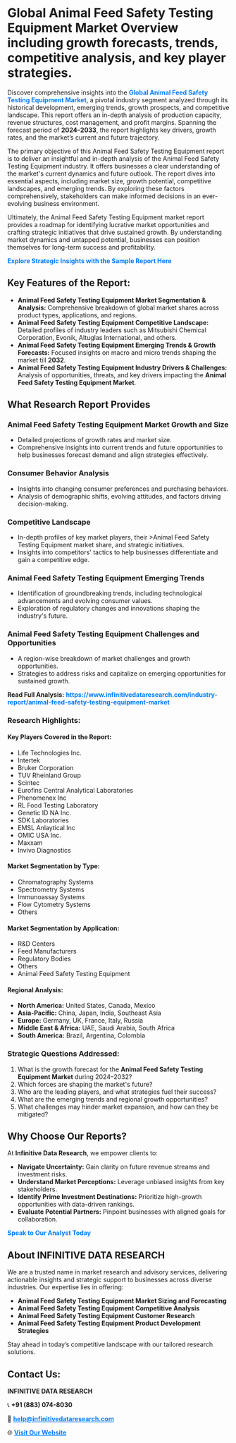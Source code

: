 <h1>Global Animal Feed Safety Testing Equipment Market Overview including growth forecasts, trends, competitive analysis, and key player strategies.</h1>
<p>
Discover comprehensive insights into the 
<a href="https://www.infinitivedataresearch.com/industry-report/animal-feed-safety-testing-equipment-market" rel="dofollow" style="color: #007BFF; text-decoration: none;"><strong>Global Animal Feed Safety Testing Equipment Market</strong></a>, a pivotal industry segment analyzed through its historical development, emerging trends, growth prospects, and competitive landscape. This report offers an in-depth analysis of production capacity, revenue structures, cost management, and profit margins. Spanning the forecast period of <strong>2024–2033</strong>, the report highlights key drivers, growth rates, and the market’s current and future trajectory.
</p>
<p>
The primary objective of this Animal Feed Safety Testing Equipment report is to deliver an insightful and in-depth analysis of the Animal Feed Safety Testing Equipment industry. It offers businesses a clear understanding of the market's current dynamics and future outlook. The report dives into essential aspects, including market size, growth potential, competitive landscapes, and emerging trends. By exploring these factors comprehensively, stakeholders can make informed decisions in an ever-evolving business environment.
</p>
<p>
Ultimately, the Animal Feed Safety Testing Equipment market report provides a roadmap for identifying lucrative market opportunities and crafting strategic initiatives that drive sustained growth. By understanding market dynamics and untapped potential, businesses can position themselves for long-term success and profitability.
</p>
<p>
<a href="https://www.infinitivedataresearch.com/request-sample/reportId=112459" style="color: #007BFF; text-decoration: none;"><strong>Explore Strategic Insights with the Sample Report Here</strong></a>
</p>

<h2>Key Features of the Report:</h2>
<ul>
<li><strong>Animal Feed Safety Testing Equipment Market Segmentation & Analysis:</strong> Comprehensive breakdown of global market shares across product types, applications, and regions.</li>
<li><strong>Animal Feed Safety Testing Equipment Competitive Landscape:</strong> Detailed profiles of industry leaders such as Mitsubishi Chemical Corporation, Evonik, Altuglas International, and others.</li>
<li><strong>Animal Feed Safety Testing Equipment Emerging Trends & Growth Forecasts:</strong> Focused insights on macro and micro trends shaping the market till <strong>2032</strong>.</li>
<li><strong>Animal Feed Safety Testing Equipment Industry Drivers & Challenges:</strong> Analysis of opportunities, threats, and key drivers impacting the <strong>Animal Feed Safety Testing Equipment Market</strong>.</li>
</ul>

<h2>What Research Report Provides</h2>
<h3>Animal Feed Safety Testing Equipment Market Growth and Size</h3>
<ul>
<li>Detailed projections of growth rates and market size.</li>
<li>Comprehensive insights into current trends and future opportunities to help businesses forecast demand and align strategies effectively.</li>
</ul>

<h3>Consumer Behavior Analysis</h3>
<ul>
<li>Insights into changing consumer preferences and purchasing behaviors.</li>
<li>Analysis of demographic shifts, evolving attitudes, and factors driving decision-making.</li>
</ul>

<h3>Competitive Landscape</h3>
<ul>
<li>In-depth profiles of key market players, their >Animal Feed Safety Testing Equipment market share, and strategic initiatives.</li>
<li>Insights into competitors' tactics to help businesses differentiate and gain a competitive edge.</li>
</ul>

<h3>Animal Feed Safety Testing Equipment Emerging Trends</h3>
<ul>
<li>Identification of groundbreaking trends, including technological advancements and evolving consumer values.</li>
<li>Exploration of regulatory changes and innovations shaping the industry's future.</li>
</ul>

<h3>Animal Feed Safety Testing Equipment Challenges and Opportunities</h3>
<ul>
<li>A region-wise breakdown of market challenges and growth opportunities.</li>
<li>Strategies to address risks and capitalize on emerging opportunities for sustained growth.</li>
</ul>
<p><strong>Read Full Analysis:</strong> <a href="https://www.infinitivedataresearch.com/industry-report/animal-feed-safety-testing-equipment-market" rel="dofollow" style="color: #007BFF; text-decoration: none;"><strong>https://www.infinitivedataresearch.com/industry-report/animal-feed-safety-testing-equipment-market</strong></a></p>
<h3>Research Highlights:</h3>
<h4>Key Players Covered in the Report:</h4>
<ul><li>Life Technologies Inc.</li><li>Intertek</li><li>Bruker Corporation</li><li>TUV Rheinland Group</li><li>Scintec</li><li>Eurofins Central Analytical Laboratories</li><li>Phenomenex Inc</li><li>RL Food Testing Laboratory</li><li>Genetic ID NA Inc.</li><li>SDK Laboratories</li><li>EMSL Anlaytical Inc</li><li>OMIC USA Inc.</li><li>Maxxam</li><li>Invivo Diagnostics</li></ul>
<h4>Market Segmentation by Type:</h4>
<ul><li>Chromatography Systems</li><li>Spectrometry Systems</li><li>Immunoassay Systems</li><li>Flow Cytometry Systems</li><li>Others</li></ul>
<h4>Market Segmentation by Application:</h4>
<ul><li>R&amp;D Centers</li><li>Feed Manufacturers</li><li>Regulatory Bodies</li><li>Others</li><li>Animal Feed Safety Testing Equipment</li></ul>

<h4>Regional Analysis:</h4>
<ul>
<li><strong>North America:</strong> United States, Canada, Mexico</li>
<li><strong>Asia-Pacific:</strong> China, Japan, India, Southeast Asia</li>
<li><strong>Europe:</strong> Germany, UK, France, Italy, Russia</li>
<li><strong>Middle East & Africa:</strong> UAE, Saudi Arabia, South Africa</li>
<li><strong>South America:</strong> Brazil, Argentina, Colombia</li>
</ul>

<h3>Strategic Questions Addressed:</h3>
<ol>
<li>What is the growth forecast for the <strong>Animal Feed Safety Testing Equipment Market</strong> during 2024–2032?</li>
<li>Which forces are shaping the market's future?</li>
<li>Who are the leading players, and what strategies fuel their success?</li>
<li>What are the emerging trends and regional growth opportunities?</li>
<li>What challenges may hinder market expansion, and how can they be mitigated?</li>
</ol>

<h2>Why Choose Our Reports?</h2>
<p>At <strong>Infinitive Data Research</strong>, we empower clients to:</p>
<ul>
<li><strong>Navigate Uncertainty:</strong> Gain clarity on future revenue streams and investment risks.</li>
<li><strong>Understand Market Perceptions:</strong> Leverage unbiased insights from key stakeholders.</li>
<li><strong>Identify Prime Investment Destinations:</strong> Prioritize high-growth opportunities with data-driven rankings.</li>
<li><strong>Evaluate Potential Partners:</strong> Pinpoint businesses with aligned goals for collaboration.</li>
</ul>
<p><a href="https://www.infinitivedataresearch.com/industry-report/animal-feed-safety-testing-equipment-market" rel="dofollow" style="color: #007BFF; text-decoration: none;"><strong>Speak to Our Analyst Today</strong></a></p>

<h2>About INFINITIVE DATA RESEARCH</h2>
<p>We are a trusted name in market research and advisory services, delivering actionable insights and strategic support to businesses across diverse industries. Our expertise lies in offering:</p>
<ul>
<li><strong>Animal Feed Safety Testing Equipment Market Sizing and Forecasting</strong></li>
<li><strong>Animal Feed Safety Testing Equipment Competitive Analysis</strong></li>
<li><strong>Animal Feed Safety Testing Equipment Customer Research</strong></li>
<li><strong>Animal Feed Safety Testing Equipment Product Development Strategies</strong></li>
</ul>
<p>Stay ahead in today’s competitive landscape with our tailored research solutions.</p>

<h2>Contact Us:</h2>
<p><strong>INFINITIVE DATA RESEARCH</strong></p>
<p>📞 <strong>+91 (883) 074-8030</strong></p>
<p>📧 <strong><a href="mailto:help@infinitivedataresearch.com" style="color: #007BFF;">help@infinitivedataresearch.com</a></strong></p>
<p>🌐 <strong><a href="https://www.infinitivedataresearch.com" rel="dofollow" style="color: #007BFF;">Visit Our Website</a></strong></p>